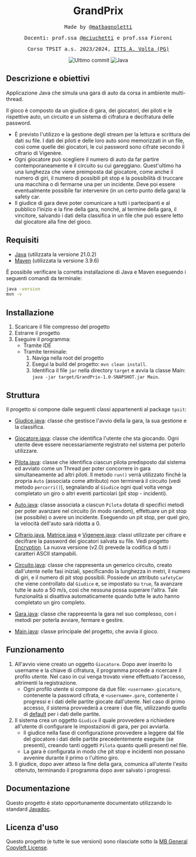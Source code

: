 <h1 align="center">GrandPrix</h1>

<p align="center" style="font-family: monospace">Made by <a href="https://github.com/matbagnoletti">@matbagnoletti</a></p>
<p align="center" style="font-family: monospace">Docenti: prof.ssa <a href="https://github.com/mciuchetti">@mciuchetti</a> e prof.ssa Fioroni</p>
<p align="center" style="font-family: monospace">Corso TPSIT a.s. 2023/2024, <a href="https://www.avoltapg.edu.it/">ITTS A. Volta (PG)</a></p>
<p align="center">
    <img src="https://img.shields.io/github/last-commit/matbagnoletti/GrandPrix?style=for-the-badge" alt="Ultimo commit">
    <img src="https://img.shields.io/badge/Language-Java-blue?style=for-the-badge" alt="Java">
</p>

## Descrizione e obiettivi
Applicazione Java che simula una gara di auto da corsa in ambiente multi-thread.

Il gioco è composto da un giudice di gara, dei giocatori, dei piloti e le rispettive auto, un circuito e un sistema di cifratura e decifratura delle password.

- È previsto l'utilizzo e la gestione degli stream per la lettura e scrittura dei dati su file. I dati dei piloti e delle loro auto sono memorizzati in un file, così come quelle dei giocatori, le cui password sono cifrate secondo il cifrario di Vigenère.
- Ogni giocatore può scegliere il numero di auto da far partire contemporaneamente e il circuito su cui gareggiano. Quest'ultimo ha una lunghezza che viene preimposta dal giocatore, come anche il numero di giri, il numero di possibili pit stop e la possibilità di truccare una macchina o di fermarne una per un incidente. Deve poi essere eventualmente possibile far intervenire (in un certo punto della gara) la safety car. 
- Il giudice di gara deve poter comunicare a tutti i partecipanti e al pubblico l’inizio e la fine della gara, nonché, al termine della gara, il vincitore, salvando i dati della classifica in un file che può essere letto dal giocatore alla fine del gioco.
   
## Requisiti
- [Java](https://www.oracle.com/it/java/technologies/downloads/) (utilizzata la versione 21.0.2)
- [Maven](https://maven.apache.org/download.cgi) (utilizzata la versione 3.9.6)

È possibile verificare la corretta installazione di Java e Maven eseguendo i seguenti comandi da terminale:
```bash
java -version
mvn -v
```

## Installazione
1. Scaricare il file compresso del progetto
2. Estrarre il progetto
3. Eseguire il programma:
   - Tramite IDE
   - Tramite terminale:
     1. Naviga nella root del progetto
     2. Esegui la build del progetto: `mvn clean install`.
     3. Identifica il file `jar` nella directory `target` e avvia la classe Main: `java -jar target/GrandPrix-1.0-SNAPSHOT.jar Main`.

## Struttura
Il progetto si compone dalle seguenti classi appartenenti al package `tpsit`:

- [Giudice.java](src/main/java/tpsit/Giudice.java): classe che gestisce l'avvio della la gara, la sua gestione e la classifica. 

- [Giocatore.java](src/main/java/tpsit/Giocatore.java): classe che identifica l'utente che sta giocando. Ogni utente deve essere necessariamente registrato nel sistema per poterlo utilizzare.

- [Pilota.java](src/main/java/tpsit/Pilota.java): classe che identifica ciascun pilota predisposto dal sistema ed avviato come un Thread per poter concorrere in gara simultaneamente ad altri piloti. Il metodo `run()` verrà utilizzato finché la propria `Auto` (associata come attributo) non terminerà il circuito (vedi metodo `percorri()`), segnalando al `Giudice` ogni qual volta venga completato un giro o altri eventi particolari (pit stop - incidenti).

- [Auto.java](src/main/java/tpsit/Auto.java): classe associata a ciascun `Pilota` dotata di specifici metodi per poter avanzare nel circuito (in modo random), effettuare un pit stop (se possibile) o avere un incidente. Eseguendo un pit stop, per quel giro, la velocità dell'auto sarà ridotta a 0.
   
- [Cifrario.java](src/main/java/tpsit/Cifrario.java), [Matrice.java](src/main/java/tpsit/Matrice.java) e [Vigenere.java](src/main/java/tpsit/Vigenere.java): classi utilizzate per cifrare e decifrare la password dei giocatori salvata su file. Vedi progetto [Encryption](https://www.github.com/matbagnoletti/Encryption). La nuova versione (v2.0) prevede la codifica di tutti i caratteri ASCII stampabili.

- [Circuito.java](src/main/java/tpsit/Circuito.java): classe che rappresenta un generico circuito, creato dall'utente nelle fasi iniziali, specificando la lunghezza in metri, il numero di giri, e il numero di pit stop possibili. Possiede un attributo `safetyCar` che viene controllato dal `Giudice` e, se impostato su `true`, fa avanzare tutte le auto a 50 m/s, così che nessuna possa superare l'altra. Tale funzionalità si disattiva automaticamente quando tutte le auto hanno completato un giro completo.

- [Gara.java](src/main/java/tpsit/Gara.java): classe che rappresenta la gara nel suo complesso, con i metodi per poterla avviare, fermare e gestire.

- [Main.java](src/main/java/tpsit/Main.java): classe principale del progetto, che avvia il gioco.

## Funzionamento
1. All'avvio viene creato un oggetto `Giocatore`. Dopo aver inserito lo username e la chiave di cifratura, il programma procede a ricercare il profilo utente. Nel caso in cui venga trovato viene effettuato l'accesso, altrimenti la registrazione.
    - Ogni profilo utente si compone da due file: `<username>.giocatore`, contenente la password cifrata, e `<username>.gare`, contenente i progressi e i dati delle partite giocate dall'utente. Nel caso di primo accesso, il sistema provvederà a creare i due file, utilizzando quello di [default](infogara/default.txt) per i dati delle partite.
2. Il sistema crea un oggetto `Giudice` il quale provvedere a richiedere all'utente di configurare le impostazioni di gara, per poi avviarla.
    - Il giudice nella fase di configurazione provvedere a leggere dal file del giocatore i dati delle partite precedentemente eseguite (se presenti), creando tanti oggetti `Pilota` quanto quelli presenti nel file.
    - La gara è configurata in modo che pit stop e incidenti non possano avvenire durante il primo o l'ultimo giro.
3. Il giudice, dopo aver atteso la fine della gara, comunica all'utente l'esito ottenuto, terminando il programma dopo aver salvato i progressi.

## Documentazione
Questo progetto è stato opportunamente documentato utilizzando lo standard [Javadoc](docs/javadoc/index.html).

## Licenza d'uso
Questo progetto (e tutte le sue versioni) sono rilasciate sotto la [MB General Copyleft License](LICENSE).